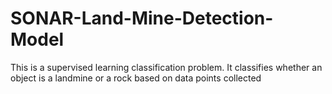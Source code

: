 # SONAR-Land-Mine-Detection-Model
This is a supervised learning classification problem. It classifies whether an object is a landmine or a rock based on data points collected
